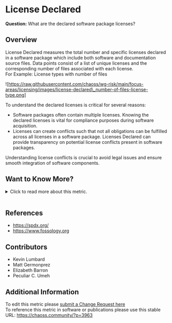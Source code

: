 # License Declared

**Question:** What are the declared software package licenses?

## Overview

License Declared measures the total number and specific licenses declared in a software package which include both software and documentation source files. Data points consist of a list of unique licenses and the corresponding number of files associated with each license.<br>
For Example: License types with number of files

!\[https://raw.githubusercontent.com/chaoss/wg-risk/main/focus-areas/licensing/images/license-declared\_number-of-files-license-type.png]

To understand the declared licenses is critical for several reasons:

*   Software packages often contain multiple licenses. Knowing the declared licenses is vital for compliance purposes during software acquisition.
*   Licenses can create conflicts such that not all obligations can be fulfilled across all licenses in a software package. Licenses Declared can provide transparency on potential license conflicts present in software packages.

Understanding license conflicts is crucial to avoid legal issues and ensure smooth integration of software components.

## Want to Know More?

<span markdown="1"><details>

<summary>Click to read more about this metric.</summary>

### Filters

*   Time: Licenses declared in a repository can change over time as the dependencies of the repository change. One of the principle motivations for tracking license presence, aside from basic awareness, is to draw attention to any unexpected new license introduction.
*   Declared and Undeclared: Separate enumeration of files that have license declarations and files that do not.

</details></span><br>

## References

*   https://spdx.org/
*   https://www.fossology.org

## Contributors

*   Kevin Lumbard
*   Matt Germonprez
*   Elizabeth Barron
*   Peculiar C. Umeh

## Additional Information

To edit this metric please [submit a Change Request here](https://github.com/chaoss/wg-risk/blob/main/focus-areas/licensing/license-declared.md)<br>
To reference this metric in software or publications please use this stable URL: <https://chaoss.community/?p=3963>

<!-- # For groupings in the knowledge base
Context tags: Software, Platform
Keyword tags: risk, licensing, license, coverage, intellectual, property, license declaration, repository license, file license, spdx, rights legal, law
-->
